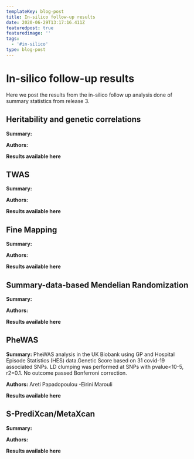 ```yaml
---
templateKey: blog-post
title: In-silico follow-up results
date: 2020-06-29T13:17:16.411Z
featuredpost: true
featuredimage: ''
tags:
  - '#in-silico'
type: blog-post
---
```

# In-silico follow-up results

Here we  post the results from the in-silico follow up analysis done of summary statistics from release 3.

## Heritability and genetic correlations

**Summary:**

**Authors:**

**Results available here**

## TWAS

**Summary:**

**Authors:**

**Results available here**

## **Fine Mapping**

**Summary:**

**Authors:**

**Results available here**

## Summary-data-based Mendelian Randomization

**Summary:**

**Authors:**

**Results available here**

## PheWAS

**Summary:** PheWAS analysis in the UK Biobank using GP and Hospital Episode Statistics (HES) data.Genetic Score based on 31 covid-19 associated SNPs. LD clumping was performed at SNPs with pvalue<10-5, r2=0.1. No outcome passed Bonferroni correction.

**Authors:** Areti Papadopoulou -Eirini Marouli

**Results available here**

## S-PrediXcan/MetaXcan

**Summary:**

**Authors:**

**Results available here**